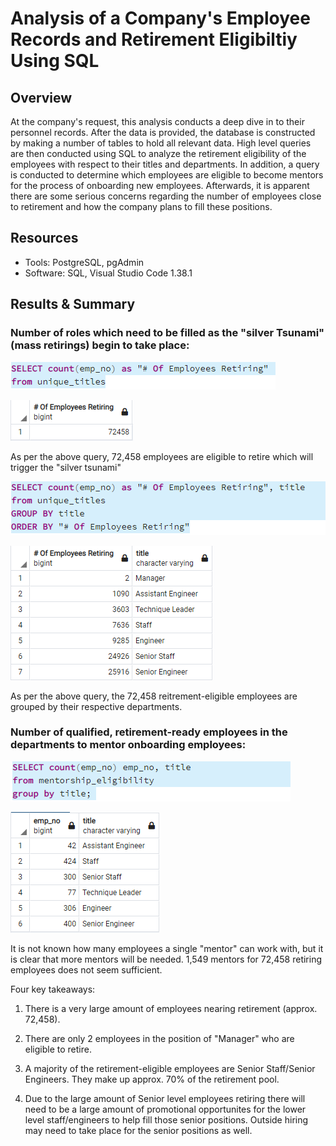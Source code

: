 # Analysis of a Company's Employee Records and Retirement Eligibiltiy Using SQL

## Overview

At the company's request, this analysis conducts a deep dive in to their personnel records. After the data is provided, the database is constructed
by making a number of tables to hold all relevant data. High level queries are then conducted using SQL to analyze the retirement eligibility of the employees with respect to their titles and departments. In addition, a query is conducted to determine which employees are eligible to become mentors for the process of onboarding new employees. Afterwards, it is apparent there are some serious concerns regarding the number of employees close to retirement and how the company plans to fill these positions.

## Resources

- Tools: PostgreSQL, pgAdmin
- Software: SQL, Visual Studio Code 1.38.1

## Results & Summary

### Number of roles which need to be filled as the "silver Tsunami" (mass retirings) begin to take place:

![Unique Query](./Resources/unique_count_query.png)

![Unique Output](./Resources/unique_count_output.png)

As per the above query, 72,458 employees are eligible to retire which will trigger the "silver tsunami"

![Unique Query Groupby](./Resources/unique_count_groupby_query.png)

![Unique Output Groupby](./Resources/unique_count_groupby_output.png)

As per the above query, the 72,458 reitrement-eligible employees are grouped by their respective departments. 

### Number of qualified, retirement-ready employees in the departments to mentor onboarding employees:

![Mentor Query](./Resources/mentor_query.png)

![Mentor Output](./Resources/mentor_output.png)

It is not known how many employees a single "mentor" can work with, but it is clear that more mentors will be needed. 1,549 mentors for 72,458 retiring employees does not seem sufficient.

Four key takeaways:

 1. There is a very large amount of employees nearing retirement (approx. 72,458).

 2. There are only 2 employees in the position of "Manager" who are eligible to retire.

 3. A majority of the retirement-eligible employees are Senior Staff/Senior Engineers. They make up approx. 70% of the retirement pool. 

 4. Due to the large amount of Senior level employees retiring there will need to be a large amount of promotional opportunites for the lower level staff/engineers to help fill those senior positions. Outside hiring may need to take place for the senior positions as well. 